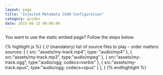 ```yaml
---
layout: page
title: "Injected Metadata JSON Configuration"
category: guides
date: 2015-06-15 00:00:00
---
```


You want to use the static embed page? Follow the steps below.



{% highlight js %}
{
    // (mandatory) list of source files to play - order matters
    sources: [
        {
            src: "assets/my-track.mp4",
            type: "audio/mp4"
        },
        {
            src:"assets/my-track.mp3",
            type:"audio/mpeg"
        },
        {
            src:"assets/my-track.ogg",
            type:"audio/ogg; codecs=vorbis"
        },
        {
            src:"assets/my-track.opus",
            type:"audio/ogg; codecs=opus"
        }
    ],
}
{% endhighlight %}
